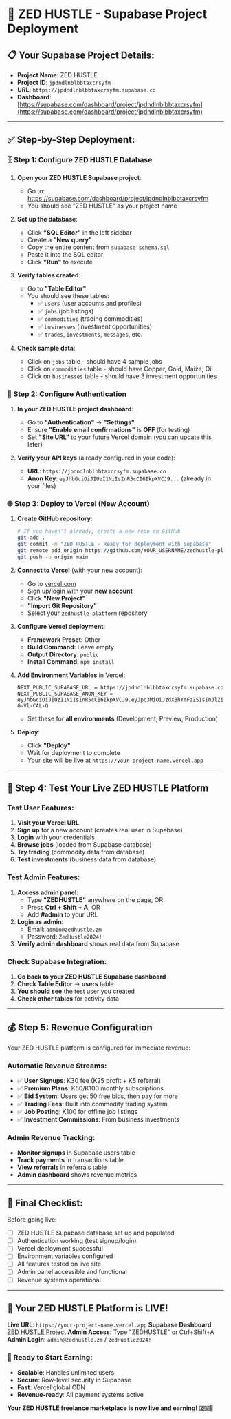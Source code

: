 # 🚀 ZED HUSTLE - Supabase Project Deployment

## 📋 **Your Supabase Project Details:**
- **Project Name**: ZED HUSTLE
- **Project ID**: `jpdndlnblbbtaxcrsyfm`
- **URL**: `https://jpdndlnblbbtaxcrsyfm.supabase.co`
- **Dashboard**: [https://supabase.com/dashboard/project/jpdndlnblbbtaxcrsyfm](https://supabase.com/dashboard/project/jpdndlnblbbtaxcrsyfm)

---

## ✅ **Step-by-Step Deployment:**

### **🗄️ Step 1: Configure ZED HUSTLE Database**

1. **Open your ZED HUSTLE Supabase project**:
   - Go to: https://supabase.com/dashboard/project/jpdndlnblbbtaxcrsyfm
   - You should see "ZED HUSTLE" as your project name

2. **Set up the database**:
   - Click **"SQL Editor"** in the left sidebar
   - Create a **"New query"**
   - Copy the entire content from `supabase-schema.sql`
   - Paste it into the SQL editor
   - Click **"Run"** to execute

3. **Verify tables created**:
   - Go to **"Table Editor"**
   - You should see these tables:
     - ✅ `users` (user accounts and profiles)
     - ✅ `jobs` (job listings)
     - ✅ `commodities` (trading commodities)
     - ✅ `businesses` (investment opportunities)
     - ✅ `trades`, `investments`, `messages`, etc.

4. **Check sample data**:
   - Click on `jobs` table - should have 4 sample jobs
   - Click on `commodities` table - should have Copper, Gold, Maize, Oil
   - Click on `businesses` table - should have 3 investment opportunities

### **🔐 Step 2: Configure Authentication**

1. **In your ZED HUSTLE project dashboard**:
   - Go to **"Authentication"** → **"Settings"**
   - Ensure **"Enable email confirmations"** is **OFF** (for testing)
   - Set **"Site URL"** to your future Vercel domain (you can update this later)

2. **Verify your API keys** (already configured in your code):
   - **URL**: `https://jpdndlnblbbtaxcrsyfm.supabase.co`
   - **Anon Key**: `eyJhbGciOiJIUzI1NiIsInR5cCI6IkpXVCJ9...` (already in your files)

### **🌐 Step 3: Deploy to Vercel (New Account)**

1. **Create GitHub repository**:
   ```bash
   # If you haven't already, create a new repo on GitHub
   git add .
   git commit -m "ZED HUSTLE - Ready for deployment with Supabase"
   git remote add origin https://github.com/YOUR_USERNAME/zedhustle-platform.git
   git push -u origin main
   ```

2. **Connect to Vercel** (with your new account):
   - Go to [vercel.com](https://vercel.com)
   - Sign up/login with your **new account**
   - Click **"New Project"**
   - **"Import Git Repository"**
   - Select your `zedhustle-platform` repository

3. **Configure Vercel deployment**:
   - **Framework Preset**: Other
   - **Build Command**: Leave empty
   - **Output Directory**: `public`
   - **Install Command**: `npm install`

4. **Add Environment Variables** in Vercel:
   ```
   NEXT_PUBLIC_SUPABASE_URL = https://jpdndlnblbbtaxcrsyfm.supabase.co
   NEXT_PUBLIC_SUPABASE_ANON_KEY = eyJhbGciOiJIUzI1NiIsInR5cCI6IkpXVCJ9.eyJpc3MiOiJzdXBhYmFzZSIsInJlZiI6ImpwZG5kbG5ibGJidGF4Y3JzeWZtIiwicm9sZSI6ImFub24iLCJpYXQiOjE3NTQ0MzMzNDEsImV4cCI6MjA3MDAwOTM0MX0.jJKRrinjTqoI5azn1YYRXyVYSKfLYJ1M-G-Vl-CAL-Q
   ```
   - Set these for **all environments** (Development, Preview, Production)

5. **Deploy**:
   - Click **"Deploy"**
   - Wait for deployment to complete
   - Your site will be live at `https://your-project-name.vercel.app`

---

## 🧪 **Step 4: Test Your Live ZED HUSTLE Platform**

### **Test User Features:**
1. **Visit your Vercel URL**
2. **Sign up** for a new account (creates real user in Supabase)
3. **Login** with your credentials
4. **Browse jobs** (loaded from Supabase database)
5. **Try trading** (commodity data from database)
6. **Test investments** (business data from database)

### **Test Admin Features:**
1. **Access admin panel**:
   - Type **"ZEDHUSTLE"** anywhere on the page, OR
   - Press **Ctrl + Shift + A**, OR
   - Add **#admin** to your URL
2. **Login as admin**:
   - Email: `admin@zedhustle.zm`
   - Password: `ZedHustle2024!`
3. **Verify admin dashboard** shows real data from Supabase

### **Check Supabase Integration:**
1. **Go back to your ZED HUSTLE Supabase dashboard**
2. **Check Table Editor** → **users** table
3. **You should see** the test user you created
4. **Check other tables** for activity data

---

## 💰 **Step 5: Revenue Configuration**

Your ZED HUSTLE platform is configured for immediate revenue:

### **Automatic Revenue Streams:**
- ✅ **User Signups**: K30 fee (K25 profit + K5 referral)
- ✅ **Premium Plans**: K50/K100 monthly subscriptions  
- ✅ **Bid System**: Users get 50 free bids, then pay for more
- ✅ **Trading Fees**: Built into commodity trading system
- ✅ **Job Posting**: K100 for offline job listings
- ✅ **Investment Commissions**: From business investments

### **Admin Revenue Tracking:**
- **Monitor signups** in Supabase users table
- **Track payments** in transactions table
- **View referrals** in referrals table
- **Admin dashboard** shows revenue metrics

---

## 🎯 **Final Checklist:**

Before going live:
- [ ] ZED HUSTLE Supabase database set up and populated
- [ ] Authentication working (test signup/login)
- [ ] Vercel deployment successful
- [ ] Environment variables configured
- [ ] All features tested on live site
- [ ] Admin panel accessible and functional
- [ ] Revenue systems operational

---

## 🎉 **Your ZED HUSTLE Platform is LIVE!**

**Live URL**: `https://your-project-name.vercel.app`
**Supabase Dashboard**: [ZED HUSTLE Project](https://supabase.com/dashboard/project/jpdndlnblbbtaxcrsyfm)
**Admin Access**: Type "ZEDHUSTLE" or Ctrl+Shift+A
**Admin Login**: `admin@zedhustle.zm` / `ZedHustle2024!`

### **🚀 Ready to Start Earning:**
- **Scalable**: Handles unlimited users
- **Secure**: Row-level security in Supabase
- **Fast**: Vercel global CDN
- **Revenue-ready**: All payment systems active

**Your ZED HUSTLE freelance marketplace is now live and earning! 🇿🇲💼**
